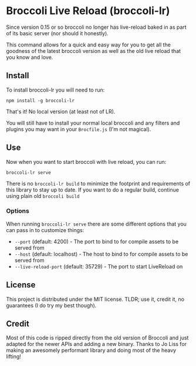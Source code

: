 # Broccoli Live Reload (broccoli-lr)

Since version 0.15 or so broccoli no longer has live-reload baked in as part of its basic server (nor should it honestly).

This command allows for a quick and easy way for you to get all the goodness of the latest broccoli version as well as the old live reload that you know and love.

## Install

To install broccoli-lr you will need to run:

```
npm install -g broccoli-lr
```

That's it!
No local version (at least not of LR).

You will still have to install your normal local broccoli and any filters and plugins you may want in your `Brocfile.js` (I'm not magical).

## Use

Now when you want to start broccoli with live reload, you can run:

```
broccoli-lr serve
```

There is no `broccoli-lr build` to minimize the footprint and requirements of this library to stay up to date.
If you want to do a regular build, continue using plain old `broccoli build`

### Options

When running `broccoli-lr serve` there are some different options that you can pass in to customize things:

* `--port` (default: 4200) - The port to bind to for compile assets to be served from
* `--host` (default: localhost) - The host to bind to for compile assets to be served from
* `--live-reload-port` (default: 35729) - The port to start LiveReload on

## License

This project is distributed under the MIT license.
TLDR; use it, credit it, no guarantees (I do try my best though).

## Credit

Most of this code is ripped directly from the old version of Broccoli and just adapted for the newer APIs and adding a new binary.
Thanks to Jo Liss for making an awesomely performant library and doing most of the heavy lifting!
